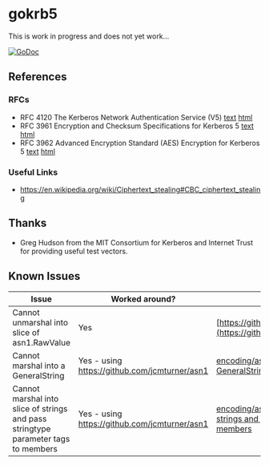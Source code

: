 # gokrb5

This is work in progress and does not yet work...

[![GoDoc](https://godoc.org/github.com/jcmturner/gokrb5?status.svg)](https://godoc.org/github.com/jcmturner/gokrb5)


## References
### RFCs
* RFC 4120 The Kerberos Network Authentication Service (V5)
[text](https://www.ietf.org/rfc/rfc4120.txt) [html](https://tools.ietf.org/html/rfc4120)
* RFC 3961 Encryption and Checksum Specifications for Kerberos 5
[text](https://www.ietf.org/rfc/rfc3961.txt) [html](https://tools.ietf.org/html/rfc3961)
* RFC 3962 Advanced Encryption Standard (AES) Encryption for Kerberos 5
[text](https://www.ietf.org/rfc/rfc3962.txt) [html](https://tools.ietf.org/html/rfc3962)

### Useful Links
* https://en.wikipedia.org/wiki/Ciphertext_stealing#CBC_ciphertext_stealing

## Thanks
* Greg Hudson from the MIT Consortium for Kerberos and Internet Trust for providing useful test vectors.

## Known Issues
| Issue | Worked around? | References |
|-------|-------------|------------|
| Cannot unmarshal into slice of asn1.RawValue | Yes | [https://github.com/golang/go/issues/17321](https://github.com/golang/go/issues/17321) |
| Cannot marshal into a GeneralString | Yes - using https://github.com/jcmturner/asn1 | [encoding/asn1: cannot marshal into a GeneralString](https://github.com/golang/go/issues/18832) |
| Cannot marshal into slice of strings and pass stringtype parameter tags to members | Yes - using https://github.com/jcmturner/asn1 |[encoding/asn1: cannot marshal into slice of strings and pass stringtype parameter tags to members](https://github.com/golang/go/issues/18834) |